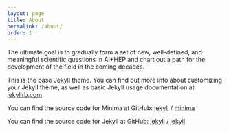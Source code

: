 ```yaml
---
layout: page
title: About
permalink: /about/
order: 1
---
```



The ultimate goal is to gradually form a set of new, well-defined, and meaningful scientific questions in AI+HEP and chart out a path for the development of the field in the coming decades.


This is the base Jekyll theme. You can find out more info about customizing your Jekyll theme, as well as basic Jekyll usage documentation at [jekyllrb.com](https://jekyllrb.com/)

You can find the source code for Minima at GitHub:
[jekyll][jekyll-organization] /
[minima](https://github.com/jekyll/minima)

You can find the source code for Jekyll at GitHub:
[jekyll][jekyll-organization] /
[jekyll](https://github.com/jekyll/jekyll)


[jekyll-organization]: https://github.com/jekyll
